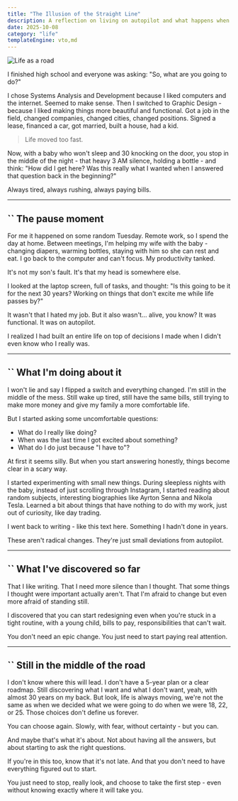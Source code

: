 ```yaml
---
title: "The Illusion of the Straight Line"
description: A reflection on living on autopilot and what happens when you finally notice - even in the middle of the mess
date: 2025-10-08
category: "life"
templateEngine: vto,md
---
```


![Life as a road](/images/a-vida-como-uma-estrada.png)

I finished high school and everyone was asking: "So, what are you going to do?"

I chose Systems Analysis and Development because I liked computers and the internet. Seemed to make sense. Then I switched to Graphic Design - because I liked making things more beautiful and functional. Got a job in the field, changed companies, changed cities, changed positions. Signed a lease, financed a car, got married, built a house, had a kid.

> Life moved too fast.

Now, with a baby who won't sleep and 30 knocking on the door, you stop in the middle of the night - that heavy 3 AM silence, holding a bottle - and think: "How did I get here? Was this really what I wanted when I answered that question back in the beginning?"

Always tired, always rushing, always paying bills.

---

## `` The pause moment

For me it happened on some random Tuesday. Remote work, so I spend the day at home. Between meetings, I'm helping my wife with the baby - changing diapers, warming bottles, staying with him so she can rest and eat. I go back to the computer and can't focus. My productivity tanked.

It's not my son's fault. It's that my head is somewhere else.

I looked at the laptop screen, full of tasks, and thought: "Is this going to be it for the next 30 years? Working on things that don't excite me while life passes by?"

It wasn't that I hated my job. But it also wasn't... alive, you know? It was functional. It was on autopilot.

I realized I had built an entire life on top of decisions I made when I didn't even know who I really was.

---

## `` What I'm doing about it

I won't lie and say I flipped a switch and everything changed. I'm still in the middle of the mess. Still wake up tired, still have the same bills, still trying to make more money and give my family a more comfortable life.

But I started asking some uncomfortable questions:

- What do I really like doing?
- When was the last time I got excited about something?
- What do I do just because "I have to"?

At first it seems silly. But when you start answering honestly, things become clear in a scary way.

I started experimenting with small new things. During sleepless nights with the baby, instead of just scrolling through Instagram, I started reading about random subjects, interesting biographies like Ayrton Senna and Nikola Tesla. Learned a bit about things that have nothing to do with my work, just out of curiosity, like day trading.

I went back to writing - like this text here. Something I hadn't done in years.

These aren't radical changes. They're just small deviations from autopilot.

---

## `` What I've discovered so far

That I like writing. That I need more silence than I thought. That some things I thought were important actually aren't. That I'm afraid to change but even more afraid of standing still.

I discovered that you can start redesigning even when you're stuck in a tight routine, with a young child, bills to pay, responsibilities that can't wait.

You don't need an epic change. You just need to start paying real attention.

---

## `` Still in the middle of the road

I don't know where this will lead. I don't have a 5-year plan or a clear roadmap. Still discovering what I want and what I don't want, yeah, with almost 30 years on my back. But look, life is always moving, we're not the same as when we decided what we were going to do when we were 18, 22, or 25. Those choices don't define us forever.

You can choose again. Slowly, with fear, without certainty - but you can.

And maybe that's what it's about. Not about having all the answers, but about starting to ask the right questions.

If you're in this too, know that it's not late. And that you don't need to have everything figured out to start.

You just need to stop, really look, and choose to take the first step - even without knowing exactly where it will take you.